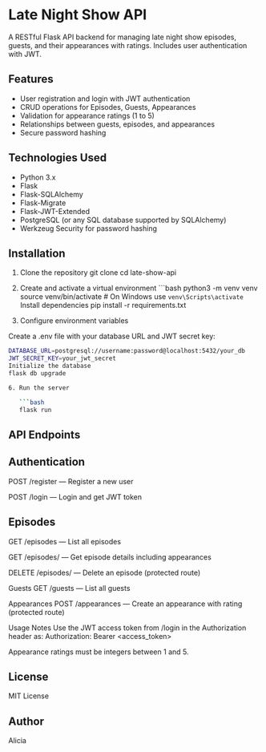 # Late Night Show API
A RESTful Flask API backend for managing late night show episodes, guests, and their appearances with ratings. Includes user authentication with JWT.

## Features
- User registration and login with JWT authentication
- CRUD operations for Episodes, Guests, Appearances
- Validation for appearance ratings (1 to 5)
- Relationships between guests, episodes, and appearances
- Secure password hashing

## Technologies Used
- Python 3.x
- Flask
- Flask-SQLAlchemy
- Flask-Migrate
- Flask-JWT-Extended
- PostgreSQL (or any SQL database supported by SQLAlchemy)
- Werkzeug Security for password hashing

## Installation
1. Clone the repository
git clone 
cd late-show-api

2. Create and activate a virtual environment
       ```bash
  python3 -m venv venv
source venv/bin/activate   # On Windows use `venv\Scripts\activate`
Install dependencies
pip install -r requirements.txt

4. Configure environment variables

Create a .env file with your database URL and JWT secret key:
   ```bash
   DATABASE_URL=postgresql://username:password@localhost:5432/your_db
   JWT_SECRET_KEY=your_jwt_secret
Initialize the database
flask db upgrade

6. Run the server

      ```bash
      flask run
```
## API Endpoints

## Authentication

POST /register — Register a new user

POST /login — Login and get JWT token

## Episodes
GET /episodes — List all episodes

GET /episodes/ — Get episode details including appearances

DELETE /episodes/ — Delete an episode (protected route)

Guests GET /guests — List all guests

Appearances POST /appearances — Create an appearance with rating (protected route)

Usage Notes Use the JWT access token from /login in the Authorization header as: Authorization: Bearer <access_token>

Appearance ratings must be integers between 1 and 5.

## License
 MIT License

## Author
Alicia 
